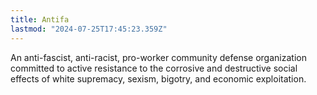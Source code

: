 ```yaml
---
title: Antifa
lastmod: "2024-07-25T17:45:23.359Z"
---
```


An anti-fascist, anti-racist, pro-worker community defense organization committed to active resistance to the corrosive and destructive social effects of white supremacy, sexism, bigotry, and economic exploitation.
